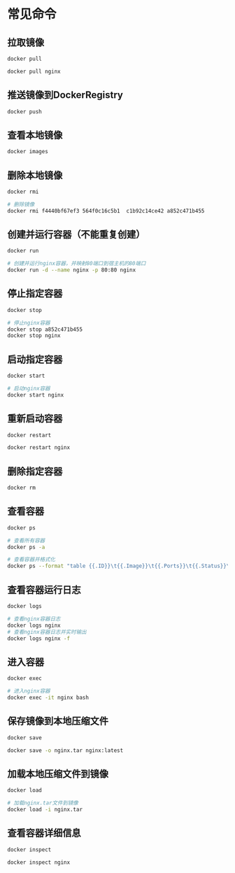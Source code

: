 # 常见命令

## 拉取镜像

``` bash
docker pull

docker pull nginx
```

## 推送镜像到DockerRegistry

``` bash
docker push
```

## 查看本地镜像

``` bash
docker images
```

## 删除本地镜像

``` bash
docker rmi

# 删除镜像
docker rmi f4440bf67ef3 564f0c16c5b1  c1b92c14ce42 a852c471b455
```

## 创建并运行容器（不能重复创建）

``` bash
docker run

# 创建并运行nginx容器，并映射80端口到宿主机的80端口
docker run -d --name nginx -p 80:80 nginx
```

## 停止指定容器

``` bash
docker stop

# 停止nginx容器
docker stop a852c471b455
docker stop nginx
```

## 启动指定容器

``` bash
docker start

# 启动nginx容器
docker start nginx
```

## 重新启动容器

``` bash
docker restart

docker restart nginx
```

## 删除指定容器

``` bash
docker rm
```

## 查看容器

``` bash
docker ps

# 查看所有容器
docker ps -a

# 查看容器并格式化
docker ps --format "table {{.ID}}\t{{.Image}}\t{{.Ports}}\t{{.Status}}\t{{.Names}}"
```

## 查看容器运行日志

``` bash
docker logs

# 查看nginx容器日志
docker logs nginx
# 查看nginx容器日志并实时输出
docker logs nginx -f
```

## 进入容器

``` bash
docker exec

# 进入nginx容器
docker exec -it nginx bash
```

## 保存镜像到本地压缩文件

``` bash
docker save

docker save -o nginx.tar nginx:latest
```

## 加载本地压缩文件到镜像

``` bash
docker load

# 加载nginx.tar文件到镜像
docker load -i nginx.tar
```

## 查看容器详细信息

``` bash
docker inspect

docker inspect nginx
```
